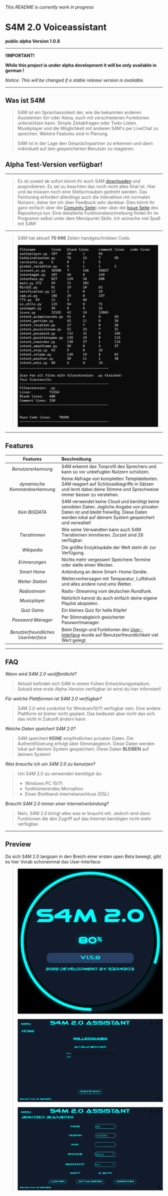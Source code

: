 ###### This README is currently work in progress ######

# S4M 2.0 Voiceassistant #

**public alpha Version 1.0.8**

---
**!IMPORTANT!**

**While this project is under alpha development it will be only available in german !**

*Notice: This will be changed if a stable release version is available.*

---

## Was ist S4M ##

> S4M ist ein Sprachassistent der, wie die bekannten anderen Assistenten Siri oder Alexa, euch mit verschiedenen Funktionen unterstützen kann. Simple Zeitabfragen oder Todo-Listen. Musikplayer und die Möglichkeit mit anderen S4M's per LiveChat zu sprechen. Weitere Features sind in Planung.
>
>S4M ist in der Lage den Gesprächspartner zu erkennen und dann individuell auf den gespeicherten Benutzer zu reagieren.

## Alpha Test-Version verfügbar! ##

---
> Es ist soweit ab sofort könnt ihr euch S4M [downloaden](releaselink) und ausprobieren. Es sei zu beachten das noch nicht alles final ist. Hier und da müssen noch eine Stellschrauben gedreht werden.
> Das Feintuning erfordert allerdings auch die Interaktion mit normalen Nutzern, daher bin ich über Feedback sehr dankbar. Dies könnt ihr ganz einfach über die [Comunity Seite](https://github.com/sera619/S4M-2.0/discussions)) oder über die [Issue Seite](https://github.com/sera619/S4M-2.0/issues) des Repositorys tun.
> Eine detailierte Funktionsbeschreibung findet ihr im Programm selbst unter dem Menüpunkt Skills.
> Ich wünsche viel Spaß mit S4M!

---

>S4M hat aktuell **70 696** Zeilen handgeschrieben Code.
>
> ![codeline](assets/ScreenShot/_small.png)

---

## Features ##

| **Features** |**Beschreibung**|
|:------:|:--------|
|*Benutzererkennung*| S4M erkennt das Tonprofil des Sprechers und kann so vor unbefugten Nutzern schützen.|
|*dynamische Kommandoerkennung*|Keine Abfrage von kompletten Templatetexten. S4M reagiert auf Schlüsselbegriffe in Sätzen und lernt dabei deine Stimme und Sprechweise immer besser zu verstehen.|
|*Kein BIGDATA*| S4M verwendet keine Cloud und benötigt keine sensiblen Daten. Jegliche Angabe von privaten Daten ist und bleibt freiwillig. Diese Daten werden lokal auf deinem System gespeichert und verwaltet!|
|*Tierstimmen*| Wie seine Verwandten kann auch S4M Tierstimmen immitieren. Zurzeit sind 26 verfügbar.|
|*Wikipedia*|Die größte Enzyklopädie der Welt steht dir zur Verfügung.|
|*Erinnerungen*|Nichts mehr vergessen! Speichere Termine oder stelle einen Wecker.|
|*Smart Home*| Anbindung an deine Smart-Home Geräte.|
|*Wetter Station*|Wettervorhersagen mit Temparatur, Luftdruck und alles andere rund ums Wetter.|
|*Radiostream*|Radio-Streaming vom deutschen Rundfunk.|
|*Musicplayer*|Natürlich kannst du auch einfach deine eigene Playlist abspielen.|
|*Quiz Game*| Ein kleines Quiz für helle Köpfe!|
|*Password Manager*| Per Stimmabgleich gesicherter Passwortmanager.|
|*Benutzerfreundliches Userinterface*| Beim Design und Funktionen des [User-Interface](https://github.com/sera619/S4M-2.0#preview) wurde auf Benutzerfreundlichkeit viel Wert gelegt.|

---

## FAQ ##

*Wann wird S4M 2.0 veröffentlicht?*
> Aktuell befindet sich S4M in einem frühen Entwicklungsstadium. Sobald eine erste Alpha-Version verfügbar ist wirst du hier informiert!

*Für welche Plattformen ist S4M 2.0 verfügbar?*
> S4M 2.0 wird zunächst für Windows10/11 verfügbar sein. Eine andere Plattform ist bisher nicht geplant. Das bedeutet aber nicht das sich das nicht in Zukunft ändern kann.

*Welche Daten speichert S4M 2.0?*
>S4M speichert **KEINE** empfindlichen privaten Daten. Die Authentifizierung erfolgt über Stimmabgleich. Diese Daten werden lokal auf deinem System gespeichert. Diese Daten **BLEIBEN** auf deinem System!

*Was brauche ich um S4M 2.0 zu benutzen?*
>Um S4M 2.0 zu verwenden benötigst du:
>
> - Windows PC 10/11
> - funktionierendes Microphon
> - Einen Breitband-Internetanschluss (DSL)

*Braucht S4M 2.0 immer einer Internetverbindung?*
>Nein, S4M 2.0 bringt alles was er braucht mit. Jedoch sind dann Funktionen die den Zugriff auf das Internet benötigen nicht mehr verfügbar.

---

## Preview ##

Da sich S4M 2.0 langsam in den Breich einer ersten open Beta bewegt, gibt es hier Vorab schoneinmal das User-Interface:
>
   > ![LoadingScreen](assets/ScreenShot/ScreenLoad.png)
>
   > ![mainmenu](assets/ScreenShot/mainmanu.png)
>
   > ![useredit](assets/ScreenShot/edit_user.png)
